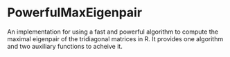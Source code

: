 # PowerfulMaxEigenpair
An implementation for using a fast and powerful algorithm to compute the
maximal eigenpair of the tridiagonal matrices in R. It provides one algorithm and two auxiliary functions to acheive it.
